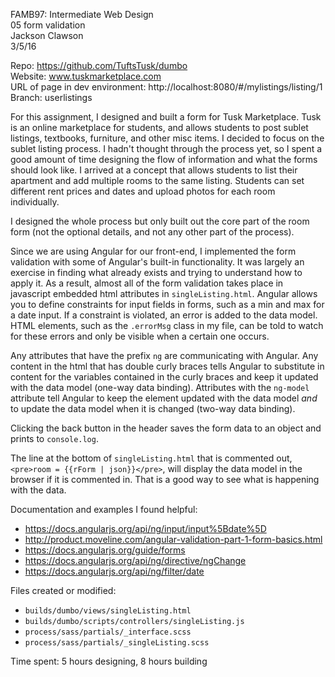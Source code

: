 FAMB97: Intermediate Web Design  
05 form validation  
Jackson Clawson  
3/5/16

Repo: https://github.com/TuftsTusk/dumbo  
Website: www.tuskmarketplace.com  
URL of page in dev environment: http://localhost:8080/#/mylistings/listing/1
Branch: userlistings

For this assignment, I designed and built a form for Tusk Marketplace. Tusk is an online marketplace for students, and allows students to post sublet listings, textbooks, furniture, and other misc items. I decided to focus on the sublet listing process. I hadn't thought through the process yet, so I spent a good amount of time designing the flow of information and what the forms should look like. I arrived at a concept that allows students to list their apartment and add multiple rooms to the same listing. Students can set different rent prices and dates and upload photos for each room individually. 

I designed the whole process but only built out the core part of the room form (not the optional details, and not any other part of the process). 

Since we are using Angular for our front-end, I implemented the form validation with some of Angular's built-in functionality. It was largely an exercise in finding what already exists and trying to understand how to apply it. As a result, almost all of the form validation takes place in javascript embedded html attributes in `singleListing.html`. Angular allows you to define constraints for input fields in forms, such as a min and max for a date input. If a constraint is violated, an error is added to the data model. HTML elements, such as the `.errorMsg` class in my file, can be told to watch for these errors and only be visible when a certain one occurs. 

Any attributes that have the prefix `ng` are communicating with Angular. Any content in the html that has double curly braces tells Angular to substitute in content for the variables contained in the curly braces and keep it updated with the data model (one-way data binding). Attributes with the `ng-model` attribute tell Angular to keep the element updated with the data model *and* to update the data model when it is changed (two-way data binding).

Clicking the back button in the header saves the form data to an object and prints to `console.log`.

The line at the bottom of `singleListing.html` that is commented out, `<pre>room = {{rForm | json}}</pre>`, will display the data model in the browser if it is commented in. That is a good way to see what is happening with the data. 

Documentation and examples I found helpful:
* https://docs.angularjs.org/api/ng/input/input%5Bdate%5D
* http://product.moveline.com/angular-validation-part-1-form-basics.html
* https://docs.angularjs.org/guide/forms
* https://docs.angularjs.org/api/ng/directive/ngChange
* https://docs.angularjs.org/api/ng/filter/date


Files created or modified: 
- `builds/dumbo/views/singleListing.html`
- `builds/dumbo/scripts/controllers/singleListing.js`
- `process/sass/partials/_interface.scss`
- `process/sass/partials/_singleListing.scss`

Time spent: 5 hours designing, 8 hours building
